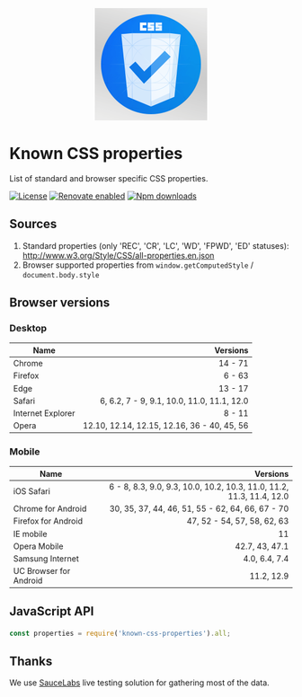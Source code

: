 <p align="center"><img src="logo.png" width="200" height="200" alt="logo" /></p>

# Known CSS properties

List of standard and browser specific CSS properties.

[![License](https://img.shields.io/github/license/known-css/known-css-properties.svg)](https://github.com/known-css/known-css-properties/blob/master/LICENSE)
[![Renovate enabled](https://img.shields.io/badge/renovate-enabled-brightgreen.svg)](https://renovateapp.com/)
[![Npm downloads](https://img.shields.io/npm/dm/known-css-properties.svg)](https://www.npmjs.com/package/known-css-properties)

## Sources

1. Standard properties (only 'REC', 'CR', 'LC', 'WD', 'FPWD', 'ED' statuses): http://www.w3.org/Style/CSS/all-properties.en.json
2. Browser supported properties from `window.getComputedStyle` / `document.body.style`

## Browser versions

### Desktop

| Name | Versions |
|---|--:|
| Chrome | 14 - 71 |
| Firefox | 6 - 63 |
| Edge | 13 - 17 |
| Safari | 6, 6.2, 7 - 9, 9.1, 10.0, 11.0, 11.1, 12.0 |
| Internet Explorer | 8 - 11 |
| Opera | 12.10, 12.14, 12.15, 12.16, 36 - 40, 45, 56 |

### Mobile
| Name | Versions |
|---|--:|
| iOS Safari | 6 - 8, 8.3, 9.0, 9.3, 10.0, 10.2, 10.3, 11.0, 11.2, 11.3, 11.4, 12.0 |
| Chrome for Android | 30, 35, 37, 44, 46, 51, 55 - 62, 64, 66, 67 - 70 |
| Firefox for Android | 47, 52 - 54, 57, 58, 62, 63 |
| IE mobile | 11 |
| Opera Mobile | 42.7, 43, 47.1 |
| Samsung Internet | 4.0, 6.4, 7.4 |
| UC Browser for Android | 11.2, 12.9 |

## JavaScript API

```js
const properties = require('known-css-properties').all;
```

## Thanks

We use [SauceLabs](https://saucelabs.com) live testing solution for gathering most of the data.
